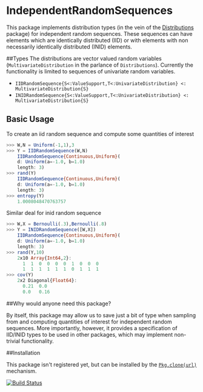 # IndependentRandomSequences

This package implements distribution types (in the vein of the [Distributions](https://github.com/JuliaStats/Distributions.jl) package) for independent random sequences.  These sequences can have elements which are identically distributed (IID) or with elements with non necessarily identically distributed (INID) elements.

##Types
The distributions are vector valued random variables (``MultivariateDistribution`` in the parlance of ``Distributions``). Currently the functionality is limited to sequences of univariate random variables.

* ``IIDRandomSequence{S<:ValueSupport,T<:UnivariateDistribution} <: MultivariateDistribution{S}``
* ``INIDRandomSequence{S<:ValueSupport,T<:UnivariateDistribution} <: MultivariateDistribution{S}``

## Basic Usage

To create an iid random sequence and compute some quantities of interest

```julia
>>> W,N = Uniform(-1,1),3
>>> Y = IIDRandomSequence(W,N)
    IIDRandomSequence{Continuous,Uniform}(
    d: Uniform(a=-1.0, b=1.0)
    length: 3)
>>> rand(Y)  
    IIDRandomSequence{Continuous,Uniform}(
    d: Uniform(a=-1.0, b=1.0)
    length: 3)
>>> entropy(Y)
    1.0008048470763757
```

Similar deal for inid random sequence
```julia
>>> W,X = Bernoulli(.3),Bernoulli(.8)
>>> Y = INIDRandomSequence([W,X])
    IIDRandomSequence{Continuous,Uniform}(
    d: Uniform(a=-1.0, b=1.0)
    length: 3)
>>> rand(Y,10)  
    2x10 Array{Int64,2}:
      1  1  0  0  0  0  1  0  0  0
      1  1  1  1  1  1  0  1  1  1
>>> cov(Y)
    2x2 Diagonal{Float64}:
      0.21  0.0
      0.0   0.16
```

##Why would anyone need this package?

By itself, this package may allow us to save just a bit of type when sampling from and computing quantities of interest for independent random sequences. More importantly, however, it provides a specification of IID/INID types to be used in other packages, which may implement non-trivial functionality.

##Installation

This package isn't registered yet, but can be installed by the [``Pkg.clone(url)``](http://julia.readthedocs.org/en/latest/manual/packages/#installing-unregistered-packages) mechanism.

[![Build Status](https://travis-ci.org/gajomi/IndependentRandomSequences.jl.svg?branch=master)](https://travis-ci.org/gajomi/IndependentRandomSequences.jl)
